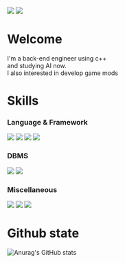 <a href="https://github.com/hsj3925" target="_blank"><img src="https://img.shields.io/badge/Github-181717?style=flat-square&logo=GitHub&logoColor=FFFFFF"/></a>
<a href="https://www.nexusmods.com/users/38128390" target="_blank"><img src="https://img.shields.io/badge/NexusMods-FF9900?style=flat-square&logo=Bath ASU&logoColor=FFFFFF"/></a>
# Welcome
I'm a back-end engineer using c++  
and studying AI now.  
I also interested in develop game mods

# Skills
### Language & Framework
<a><img src="https://img.shields.io/badge/C++-00599C?style=flat-square&logo=cplusplus&logoColor=FFFFFF"/></a>
<a><img src="https://img.shields.io/badge/C%23-239120?style=flat-square&logo=csharp&logoColor=FFFFFF"/></a>
<a><img src="https://img.shields.io/badge/.NET-512BD4?style=flat-square&logo=.NET&logoColor=FFFFF"/></a>
<a><img src="https://img.shields.io/badge/Python-3776AB?style=flat-square&logo=python&logoColor=FFFFFF"/></a>  
### DBMS
<a><img src="https://img.shields.io/badge/MSSQL-CC2927?style=flat-square&logo=microsoftsqlserver&logoColor=FFFFFF"/></a>
<a><img src="https://img.shields.io/badge/Oracle-F80000?style=flat-square&logo=oracle&logoColor=FFFFFF"/></a>
### Miscellaneous
<a><img src="https://img.shields.io/badge/Git-F05032?style=flat-square&logo=git&logoColor=FFFFFF"/></a>
<a><img src="https://img.shields.io/badge/Creation Kit-181717?style=flat-square&logo=ipfs&logoColor=FFFFFF"/></a>
<a><img src="https://img.shields.io/badge/Unity-181717?style=flat-square&logo=unity&logoColor=FFFFFF"/></a>
# Github state
![Anurag's GitHub stats](https://github-readme-stats.vercel.app/api?username=Pharskal&show_icons=true&theme=apprentice)
